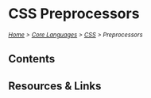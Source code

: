# CSS Preprocessors

<em>
<sub><a href='../../../README.md'>Home</a> > <a href='../../core-languages.md'>Core Languages</a> > <a href='../css.md'>CSS</a> > Preprocessors </sub>
</em>

## Contents

## Resources & Links
